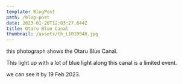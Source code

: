 ```yaml
---
template: BlogPost
path: /blog-post
date: 2023-01-26T12:03:27.644Z
title: Otaru Blue Canal
thumbnail: /assets/th_L1010948.jpg
---
```

t﻿his photograph shows the Otaru Blue Canal.

T﻿his light up with a lot of blue light along this canal is a limited event. 

w﻿e can see it by 19 Feb 2023.
